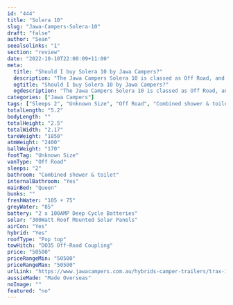```yaml
---
id: "444"
title: "Solera 10"
slug: "Jawa-Campers-Solera-10"
draft: "false"
author: "Sean"
seealsolinks: "1"
section: "review"
date: "2022-10-10T22:00:09+11:00"
meta:
  title: "Should I buy Solera 10 by Jawa Campers?"
  description: "The Jawa Campers Solera 10 is classed as Off Road, and sleeps 2 people. It is Made Overseas and comes in at Unknown Size. It generally has Combined shower & toilet."
  ogtitle: "Should I buy Solera 10 by Jawa Campers?"
  ogdescription: "The Jawa Campers Solera 10 is classed as Off Road, and sleeps 2 people. It is Made Overseas and comes in at Unknown Size. It generally has Combined shower & toilet."
categories: ["Jawa Campers"]
tags: ["Sleeps 2", "Unknown Size", "Off Road", "Combined shower & toilet", "Pop top", "50 - 60k", "Made Overseas"]
totalLength: "5.2"
bodyLength: ""
totalHeight: "2.5"
totalWidth: "2.17"
tareWeight: "1850"
atmWeight: "2400"
ballWeight: "170"
footTag: "Unknown Size"
vanType: "Off Road"
sleeps: "2"
bathroom: "Combined shower & toilet"
internalBathroom: "Yes"
mainBed: "Queen"
bunks: ""
freshWater: "105 + 75"
greyWater: "85"
battery: "2 x 100AMP Deep Cycle Batteries"
solar: "300Watt Roof Mounted Solar Panels"
airCon: "Yes"
hybrid: "Yes"
roofType: "Pop top"
towHitch: "DO35 Off-Road Coupling"
price: "50500"
priceRangeMin: "50500"
priceRangeMax: "50500"
urlLink: "https://www.jawacampers.com.au/hybrids-camper-trailers/trax-10-solera/"
aussieMade: "Made Overseas"
noImage: ""
featured: "no"
---
```

